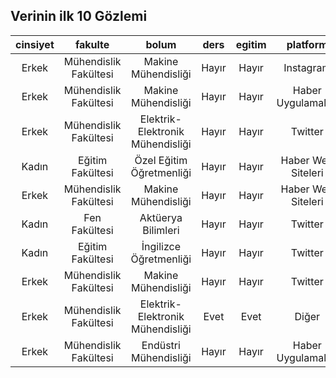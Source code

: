 ## Verinin ilk 10 Gözlemi
<table style="width:100%;">
<colgroup>
<col width="2%" />
<col width="6%" />
<col width="9%" />
<col width="1%" />
<col width="2%" />
<col width="5%" />
<col width="3%" />
<col width="2%" />
<col width="2%" />
<col width="2%" />
<col width="2%" />
<col width="2%" />
<col width="2%" />
<col width="2%" />
<col width="2%" />
<col width="2%" />
<col width="2%" />
<col width="2%" />
<col width="2%" />
<col width="2%" />
<col width="2%" />
<col width="2%" />
<col width="2%" />
<col width="2%" />
<col width="2%" />
<col width="2%" />
<col width="2%" />
<col width="2%" />
<col width="2%" />
<col width="2%" />
<col width="2%" />
<col width="3%" />
<col width="4%" />
<col width="4%" />
</colgroup>
<thead>
<tr class="header">
<th align="center">cinsiyet</th>
<th align="center">fakulte</th>
<th align="center">bolum</th>
<th align="center">ders</th>
<th align="center">egitim</th>
<th align="center">platform</th>
<th align="center">performans</th>
<th align="center">haber1</th>
<th align="center">haber2</th>
<th align="center">haber3</th>
<th align="center">haber4</th>
<th align="center">haber5</th>
<th align="center">haber6</th>
<th align="center">haber7</th>
<th align="center">haber8</th>
<th align="center">haber9</th>
<th align="center">haber10</th>
<th align="center">haber11</th>
<th align="center">haber12</th>
<th align="center">haber13</th>
<th align="center">haber14</th>
<th align="center">haber15</th>
<th align="center">haber16</th>
<th align="center">haber17</th>
<th align="center">haber18</th>
<th align="center">haber19</th>
<th align="center">haber20</th>
<th align="center">haber21</th>
<th align="center">haber22</th>
<th align="center">haber23</th>
<th align="center">haber24</th>
<th align="center">arastirma</th>
<th align="center">ders_acilsin_mi</th>
</tr>
</thead>
<tbody>
<tr class="odd">
<td align="center">Erkek</td>
<td align="center">Mühendislik Fakültesi</td>
<td align="center">Makine Mühendisliği</td>
<td align="center">Hayır</td>
<td align="center">Hayır</td>
<td align="center">Instagram</td>
<td align="center">12</td>
<td align="center">0</td>
<td align="center">1</td>
<td align="center">1</td>
<td align="center">1</td>
<td align="center">1</td>
<td align="center">0</td>
<td align="center">0</td>
<td align="center">0</td>
<td align="center">0</td>
<td align="center">1</td>
<td align="center">0</td>
<td align="center">0</td>
<td align="center">0</td>
<td align="center">1</td>
<td align="center">0</td>
<td align="center">0</td>
<td align="center">1</td>
<td align="center">1</td>
<td align="center">1</td>
<td align="center">1</td>
<td align="center">0</td>
<td align="center">1</td>
<td align="center">0</td>
<td align="center">1</td>
<td align="center">2</td>
<td align="center">Hayır</td>
</tr>
<tr class="even">
<td align="center">Erkek</td>
<td align="center">Mühendislik Fakültesi</td>
<td align="center">Makine Mühendisliği</td>
<td align="center">Hayır</td>
<td align="center">Hayır</td>
<td align="center">Haber Uygulamaları</td>
<td align="center">18</td>
<td align="center">0</td>
<td align="center">1</td>
<td align="center">0</td>
<td align="center">1</td>
<td align="center">0</td>
<td align="center">1</td>
<td align="center">1</td>
<td align="center">1</td>
<td align="center">1</td>
<td align="center">1</td>
<td align="center">1</td>
<td align="center">1</td>
<td align="center">0</td>
<td align="center">1</td>
<td align="center">1</td>
<td align="center">1</td>
<td align="center">1</td>
<td align="center">1</td>
<td align="center">1</td>
<td align="center">1</td>
<td align="center">0</td>
<td align="center">1</td>
<td align="center">0</td>
<td align="center">1</td>
<td align="center">4</td>
<td align="center">Evet</td>
</tr>
<tr class="odd">
<td align="center">Erkek</td>
<td align="center">Mühendislik Fakültesi</td>
<td align="center">Elektrik-Elektronik Mühendisliği</td>
<td align="center">Hayır</td>
<td align="center">Hayır</td>
<td align="center">Twitter</td>
<td align="center">18</td>
<td align="center">1</td>
<td align="center">1</td>
<td align="center">1</td>
<td align="center">0</td>
<td align="center">0</td>
<td align="center">1</td>
<td align="center">1</td>
<td align="center">1</td>
<td align="center">1</td>
<td align="center">1</td>
<td align="center">1</td>
<td align="center">0</td>
<td align="center">1</td>
<td align="center">1</td>
<td align="center">0</td>
<td align="center">1</td>
<td align="center">1</td>
<td align="center">1</td>
<td align="center">1</td>
<td align="center">1</td>
<td align="center">0</td>
<td align="center">1</td>
<td align="center">0</td>
<td align="center">1</td>
<td align="center">3</td>
<td align="center">Hayır</td>
</tr>
<tr class="even">
<td align="center">Kadın</td>
<td align="center">Eğitim Fakültesi</td>
<td align="center">Özel Eğitim Öğretmenliği</td>
<td align="center">Hayır</td>
<td align="center">Hayır</td>
<td align="center">Haber Web Siteleri</td>
<td align="center">18</td>
<td align="center">0</td>
<td align="center">1</td>
<td align="center">0</td>
<td align="center">1</td>
<td align="center">1</td>
<td align="center">0</td>
<td align="center">0</td>
<td align="center">1</td>
<td align="center">1</td>
<td align="center">1</td>
<td align="center">1</td>
<td align="center">0</td>
<td align="center">1</td>
<td align="center">1</td>
<td align="center">1</td>
<td align="center">1</td>
<td align="center">1</td>
<td align="center">1</td>
<td align="center">1</td>
<td align="center">1</td>
<td align="center">1</td>
<td align="center">1</td>
<td align="center">0</td>
<td align="center">1</td>
<td align="center">4</td>
<td align="center">Evet</td>
</tr>
<tr class="odd">
<td align="center">Erkek</td>
<td align="center">Mühendislik Fakültesi</td>
<td align="center">Makine Mühendisliği</td>
<td align="center">Hayır</td>
<td align="center">Hayır</td>
<td align="center">Haber Web Siteleri</td>
<td align="center">19</td>
<td align="center">1</td>
<td align="center">0</td>
<td align="center">1</td>
<td align="center">1</td>
<td align="center">1</td>
<td align="center">1</td>
<td align="center">0</td>
<td align="center">0</td>
<td align="center">1</td>
<td align="center">1</td>
<td align="center">1</td>
<td align="center">1</td>
<td align="center">0</td>
<td align="center">1</td>
<td align="center">1</td>
<td align="center">1</td>
<td align="center">1</td>
<td align="center">1</td>
<td align="center">1</td>
<td align="center">1</td>
<td align="center">1</td>
<td align="center">1</td>
<td align="center">0</td>
<td align="center">1</td>
<td align="center">3</td>
<td align="center">Hayır</td>
</tr>
<tr class="even">
<td align="center">Kadın</td>
<td align="center">Fen Fakültesi</td>
<td align="center">Aktüerya Bilimleri</td>
<td align="center">Hayır</td>
<td align="center">Hayır</td>
<td align="center">Twitter</td>
<td align="center">16</td>
<td align="center">0</td>
<td align="center">1</td>
<td align="center">1</td>
<td align="center">0</td>
<td align="center">1</td>
<td align="center">0</td>
<td align="center">0</td>
<td align="center">1</td>
<td align="center">1</td>
<td align="center">1</td>
<td align="center">1</td>
<td align="center">1</td>
<td align="center">1</td>
<td align="center">1</td>
<td align="center">0</td>
<td align="center">1</td>
<td align="center">0</td>
<td align="center">1</td>
<td align="center">1</td>
<td align="center">1</td>
<td align="center">0</td>
<td align="center">1</td>
<td align="center">0</td>
<td align="center">1</td>
<td align="center">4</td>
<td align="center">Evet</td>
</tr>
<tr class="odd">
<td align="center">Kadın</td>
<td align="center">Eğitim Fakültesi</td>
<td align="center">İngilizce Öğretmenliği</td>
<td align="center">Hayır</td>
<td align="center">Hayır</td>
<td align="center">Twitter</td>
<td align="center">15</td>
<td align="center">0</td>
<td align="center">1</td>
<td align="center">1</td>
<td align="center">1</td>
<td align="center">0</td>
<td align="center">0</td>
<td align="center">0</td>
<td align="center">1</td>
<td align="center">1</td>
<td align="center">0</td>
<td align="center">1</td>
<td align="center">1</td>
<td align="center">1</td>
<td align="center">1</td>
<td align="center">0</td>
<td align="center">1</td>
<td align="center">1</td>
<td align="center">1</td>
<td align="center">1</td>
<td align="center">0</td>
<td align="center">0</td>
<td align="center">1</td>
<td align="center">1</td>
<td align="center">0</td>
<td align="center">4</td>
<td align="center">Evet</td>
</tr>
<tr class="even">
<td align="center">Erkek</td>
<td align="center">Mühendislik Fakültesi</td>
<td align="center">Makine Mühendisliği</td>
<td align="center">Hayır</td>
<td align="center">Hayır</td>
<td align="center">Twitter</td>
<td align="center">16</td>
<td align="center">1</td>
<td align="center">1</td>
<td align="center">1</td>
<td align="center">1</td>
<td align="center">0</td>
<td align="center">1</td>
<td align="center">0</td>
<td align="center">0</td>
<td align="center">1</td>
<td align="center">1</td>
<td align="center">1</td>
<td align="center">1</td>
<td align="center">1</td>
<td align="center">0</td>
<td align="center">1</td>
<td align="center">1</td>
<td align="center">1</td>
<td align="center">0</td>
<td align="center">0</td>
<td align="center">1</td>
<td align="center">0</td>
<td align="center">1</td>
<td align="center">1</td>
<td align="center">0</td>
<td align="center">3</td>
<td align="center">Evet</td>
</tr>
<tr class="odd">
<td align="center">Erkek</td>
<td align="center">Mühendislik Fakültesi</td>
<td align="center">Elektrik-Elektronik Mühendisliği</td>
<td align="center">Evet</td>
<td align="center">Evet</td>
<td align="center">Diğer</td>
<td align="center">20</td>
<td align="center">1</td>
<td align="center">1</td>
<td align="center">1</td>
<td align="center">1</td>
<td align="center">1</td>
<td align="center">1</td>
<td align="center">1</td>
<td align="center">1</td>
<td align="center">0</td>
<td align="center">1</td>
<td align="center">1</td>
<td align="center">0</td>
<td align="center">1</td>
<td align="center">1</td>
<td align="center">1</td>
<td align="center">0</td>
<td align="center">1</td>
<td align="center">1</td>
<td align="center">1</td>
<td align="center">1</td>
<td align="center">1</td>
<td align="center">1</td>
<td align="center">0</td>
<td align="center">1</td>
<td align="center">4</td>
<td align="center">Evet</td>
</tr>
<tr class="even">
<td align="center">Erkek</td>
<td align="center">Mühendislik Fakültesi</td>
<td align="center">Endüstri Mühendisliği</td>
<td align="center">Hayır</td>
<td align="center">Hayır</td>
<td align="center">Haber Uygulamaları</td>
<td align="center">13</td>
<td align="center">0</td>
<td align="center">1</td>
<td align="center">0</td>
<td align="center">1</td>
<td align="center">0</td>
<td align="center">1</td>
<td align="center">1</td>
<td align="center">1</td>
<td align="center">0</td>
<td align="center">1</td>
<td align="center">1</td>
<td align="center">0</td>
<td align="center">1</td>
<td align="center">1</td>
<td align="center">0</td>
<td align="center">1</td>
<td align="center">0</td>
<td align="center">1</td>
<td align="center">0</td>
<td align="center">1</td>
<td align="center">0</td>
<td align="center">1</td>
<td align="center">0</td>
<td align="center">0</td>
<td align="center">4</td>
<td align="center">Hayır</td>
</tr>
</tbody>
</table>
</div>
